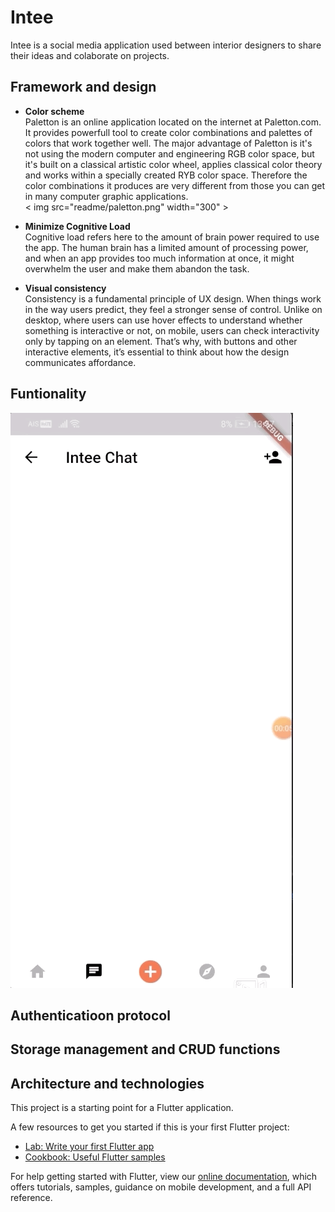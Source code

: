 # Intee

Intee is a social media application used between interior designers to share their ideas and colaborate on projects.

## Framework and design
  * **Color scheme**\
    Paletton is an online application located on the internet at Paletton.com. It provides powerfull tool to create color combinations and palettes of colors that work together well. The major advantage of Paletton is it's not using the modern computer and engineering RGB color space, but it's built on a classical artistic color wheel, applies classical color theory and works within a specially created RYB color space. Therefore the color combinations it produces are very different from those you can get in many computer graphic applications.\
    < img src="readme/paletton.png" width="300" >

  * **Minimize Cognitive Load**\
Cognitive load refers here to the amount of brain power required to use the app. The human brain has a limited amount of     processing power, and when an app provides too much information at once, it might overwhelm the user and make them abandon the task.
  * **Visual consistency**\
  Consistency is a fundamental principle of UX design. When things work in the way users predict, they feel a stronger sense of control. Unlike on desktop, where users can use hover effects to understand whether something is interactive or not, on mobile, users can check interactivity only by tapping on an element. That’s why, with buttons and other interactive elements, it’s essential to think about how the design communicates affordance.
## Funtionality
 ![](readme/Chat.gif)
## Authenticatioon protocol
## Storage management and CRUD functions
## Architecture and technologies
This project is a starting point for a Flutter application.

A few resources to get you started if this is your first Flutter project:

- [Lab: Write your first Flutter app](https://flutter.dev/docs/get-started/codelab)
- [Cookbook: Useful Flutter samples](https://flutter.dev/docs/cookbook)

For help getting started with Flutter, view our
[online documentation](https://flutter.dev/docs), which offers tutorials,
samples, guidance on mobile development, and a full API reference.
